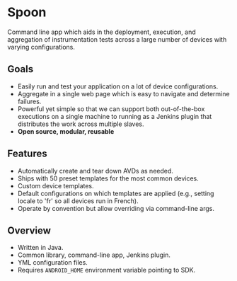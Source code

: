 Spoon
=====

Command line app which aids in the deployment, execution, and aggregation of
instrumentation tests across a large number of devices with varying
configurations.


Goals
-----

 * Easily run and test your application on a lot of device configurations.
 * Aggregate in a single web page which is easy to navigate and determine
   failures.
 * Powerful yet simple so that we can support both out-of-the-box executions
   on a single machine to running as a Jenkins plugin that distributes the
   work across multiple slaves.
 * __Open source, modular, reusable__


Features
--------

 * Automatically create and tear down AVDs as needed.
 * Ships with 50 preset templates for the most common devices.
 * Custom device templates.
 * Default configurations on which templates are applied (e.g., setting
   locale to 'fr' so all devices run in French).
 * Operate by convention but allow overriding via command-line args.


Overview
--------

 * Written in Java.
 * Common library, command-line app, Jenkins plugin.
 * YML configuration files.
 * Requires `ANDROID_HOME` environment variable pointing to SDK.
